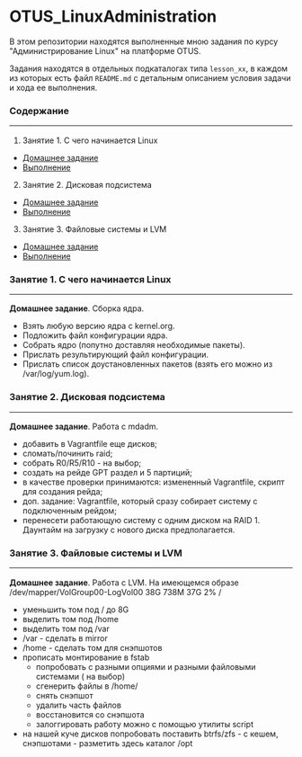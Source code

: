 # OTUS_LinuxAdministration
В этом репозитории находятся выполненные мною задания по курсу "Администрирование Linux" на платформе OTUS.

Задания находятся в отдельных подкаталогах типа `lesson_xx`, в каждом из которых есть файл `README.md` с детальным описанием условия задачи и хода ее выполнения.

### Содержание <hr>
1. Занятие 1. С  чего начинается Linux
+ [Домашнее задание](#lesson_01)
+ [Выполнение](https://github.com/che-a/OTUS_LinuxAdministration/blob/master/lesson_01/README.md)
2. Занятие 2. Дисковая подсистема
+ [Домашнее задание](#lesson_02)
+ [Выполнение](https://github.com/che-a/OTUS_LinuxAdministration/blob/master/lesson_02/README.md)
3. Занятие 3. Файловые системы и LVM
+ [Домашнее задание](#lesson_03)
+ [Выполнение](https://github.com/che-a/OTUS_LinuxAdministration/blob/master/lesson_03/README.md)


### Занятие 1. С  чего начинается Linux <a name="lesson_01"></a> <hr>
**Домашнее задание**. Сборка ядра.
- Взять любую версию ядра с kernel.org.
- Подложить файл конфигурации ядра.
- Собрать ядро (попутно доставляя необходимые пакеты).
- Прислать результирующий файл конфигурации.
- Прислать список доустановленных пакетов (взять его можно из /var/log/yum.log).

### Занятие 2. Дисковая подсистема <a name="lesson_02"></a> <hr>
**Домашнее задание**. Работа с mdadm.
- добавить в Vagrantfile еще дисков;
- сломать/починить raid;
- собрать R0/R5/R10 - на выбор;
- создать на рейде GPT раздел и 5 партиций;
- в качестве проверки принимаются: измененный Vagrantfile, скрипт для создания рейда;
- доп. задание: Vagrantfile, который сразу собирает систему с подключенным рейдом;
- перенесети работающую систему с одним диском на RAID 1. Даунтайм на загрузку с нового диска предполагается.

### Занятие 3. Файловые системы и LVM <a name="lesson_03"></a> <hr>
**Домашнее задание**. Работа с LVM.
На имеющемся образе /dev/mapper/VolGroup00-LogVol00 38G 738M 37G 2% /
- уменьшить том под / до 8G
- выделить том под /home
- выделить том под /var
- /var - сделать в mirror
- /home - сделать том для снэпшотов
- прописать монтирование в fstab
    - попробовать с разными опциями и разными файловыми системами ( на выбор)
    - сгенерить файлы в /home/
    - снять снэпшот
    - удалить часть файлов
    - восстановится со снэпшота
    - залоггировать работу можно с помощью утилиты script
- на нашей куче дисков попробовать поставить btrfs/zfs - с кешем, снэпшотами - разметить здесь каталог /opt
